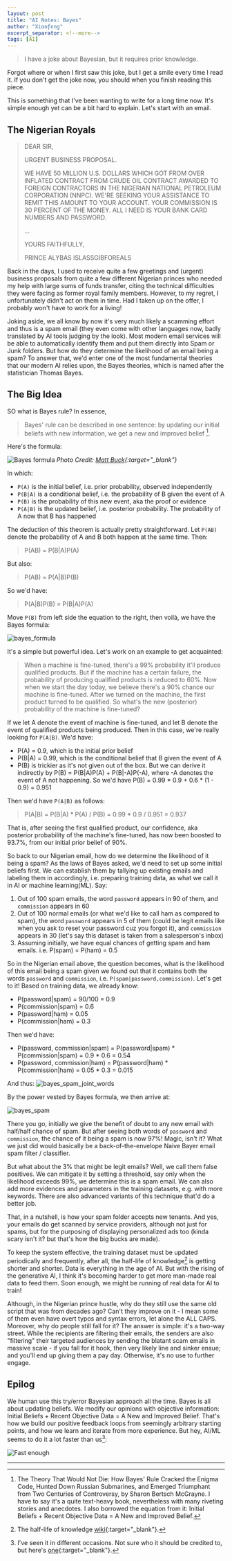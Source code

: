 ```yaml
---
layout: post
title: "AI Notes: Bayes"
author: "Χiαoƒϵng"
excerpt_separator: <!--more-->
tags: [AI]
---
```


> I have a joke about Bayesian, but it requires prior knowledge<!--more-->.

Forgot where or when I first saw this joke, but I get a smile every time I read it. If you don't get the joke now, you should when you finish reading this piece.

This is something that I've been wanting to write for a long time now. It's simple enough yet can be a bit hard to explain. Let's start with an email.

## The Nigerian Royals

> DEAR SIR,
>
> URGENT BUSINESS PROPOSAL.
>
> WE HAVE 50 MILLION U.S. DOLLARS WHICH GOT FROM <!--more--> OVER INFLATED CONTRACT FROM CRUDE OIL CONTRACT AWARDED TO FOREIGN CONTRACTORS IN THE NIGERIAN NATIONAL PETROLEUM CORPORATION (NNPC). WE'RE SEEKING YOUR ASSISTANCE TO REMIT THIS AMOUNT TO YOUR ACCOUNT. YOUR COMMISSION IS 30 PERCENT OF THE MONEY. ALL I NEED IS YOUR BANK CARD NUMBERS AND PASSWORD.
>
> ...
>
> YOURS FAITHFULLY,
>
> PRINCE ALYBAS ISLASSGIBFOREALS

Back in the days, I used to receive quite a few greetings and (urgent) business proposals from quite a few different Nigerian princes who needed my help with large sums of funds transfer, citing the technical difficulties they were facing as former royal family members. However, to my regret, I unfortunately didn't act on them in time. Had I taken up on the offer, I probably won't have to work for a living!

Joking aside, we all know by now it's very much likely a scamming effort and thus is a spam email (they even come with other languages now, badly translated by AI tools judging by the look). Most modern email services will be able to automatically identify them and put them directly into Spam or Junk folders. But how do they determine the likelihood of an email being a spam? To answer that, we'd enter one of the most fundamental theories that our modern AI relies upon, the Bayes theories, which is named after the statistician Thomas Bayes.

## The Big Idea

SO what is Bayes rule? In essence,

> Bayes' rule can be described in one sentence: by updating our initial beliefs with new information, we get a new and improved belief [^fn1].

Here's the formula:

![Bayes formula](../assets/images/20231112/bayes_neon.jpeg)
*Photo Credit: [Matt Buck](https://www.flickr.com/photos/mattbuck007/3676624894){:target="_blank"}*

In which:

* `P(A)` is the initial belief, i.e. prior probability, observed independently
* `P(B|A)` is a conditional belief, i.e. the probability of B given the event of A
* `P(B)` is the probability of this new event, aka the proof or evidence
* `P(A|B)` is the updated belief, i.e. posterior probability. The probability of A now that B has happened

The deduction of this theorem is actually pretty straightforward. Let `P(AB)` denote the probability of A and B both happen at the same time. Then:

> P(AB) = P(B\|A)P(A)

But also:

> P(AB) = P(A\|B)P(B)

So we'd have:

> P(A\|B)P(B) = P(B\|A)P(A)

Move `P(B)` from left side the equation to the right, then voilà, we have the Bayes formula:

![bayes_formula](../assets/images/20231112/bayes_formula.png)

It's a simple but powerful idea. Let's work on an example to get acquainted:

> When a machine is fine-tuned, there's a 99% probability it'll produce qualified products. But if the machine has a certain failure, the probability of producing qualified products is reduced to 60%. Now when we start the day today, we believe there's a 90% chance our machine is fine-tuned. After we turned on the machine, the first product turned to be qualified. So what's the new (posterior) probability of the machine is fine-tuned?

If we let A denote the event of machine is fine-tuned, and let B denote the event of qualified products being produced. Then in this case, we're really looking for `P(A|B)`. We'd have:

* P(A) = 0.9, which is the initial prior belief
* P(B\|A) = 0.99, which is the conditional belief that B given the event of A
* P(B) is trickier as it's not given out of the box. But we can derive it indirectly by P(B) = P(B\|A)P(A) + P(B\|-A)P(-A), where -A denotes the event of A not happening. So we'd have P(B) = 0.99 * 0.9 + 0.6 * (1 - 0.9) = 0.951

Then we'd have `P(A|B)` as follows:

> P(A\|B) = P(B\|A) * P(A) / P(B) = 0.99 * 0.9 / 0.951 = 0.937

That is, after seeing the first qualified product, our confidence, aka posterior probability of the machine's fine-tuned, has now been boosted to 93.7%, from our initial prior belief of 90%.

So back to our Nigerian email, how do we determine the likelihood of it being a spam? As the laws of Bayes asked, we'd need to set up some initial beliefs first. We can establish them by tallying up existing emails and labeling them in accordingly, i.e. preparing training data, as what we call it in AI or machine learning(ML). Say:

1. Out of 100 spam emails, the word `password` appears in 90 of them, and `commission` appears in 60
2. Out of 100 normal emails (or what we'd like to call ham as compared to spam), the word `password` appears in 5 of them (could be legit emails like when you ask to reset your password cuz you forgot it), and `commission` appears in 30 (let's say this dataset is taken from a salesperson's inbox)
3. Assuming initially, we have equal chances of getting spam and ham emails. i.e. P(spam) = P(ham) = 0.5

So in the Nigerian email above, the question becomes, what is the likelihood of this email being a spam given we found out that it contains both the words `password` and `commission`, i.e. `P(spam|password,commission)`. Let's get to it! Based on training data, we already know:

* P(password\|spam) = 90/100 = 0.9
* P(commission\|spam) = 0.6
* P(password\|ham) = 0.05
* P(commission\|ham) = 0.3

Then we'd have:

* P(password, commission\|spam) = P(password\|spam) * P(commission\|spam) = 0.9 * 0.6 = 0.54
* P(password, commission\|ham) = P(password\|ham) * P(commission\|ham) = 0.05 * 0.3 = 0.015

And thus:
![bayes_spam_joint_words](../assets/images/20231112/bayes_spam_joint_words.png)

By the power vested by Bayes formula, we then arrive at:

![bayes_spam](../assets/images/20231112/bayes_spam.png)

There you go, initially we give the benefit of doubt to any new email with half/half chance of spam. But after seeing both words of `password` and `commission`, the chance of it being a spam is now 97%! Magic, isn't it? What we just did would basically be a back-of-the-envelope Naive Bayer email spam filter / classifier.

But what about the 3% that might be legit emails? Well, we call them false positives. We can mitigate it by setting a threshold, say only when the likelihood exceeds 99%, we determine this is a spam email. We can also add more evidences and parameters in the training datasets, e.g. with more keywords. There are also advanced variants of this technique that'd do a better job.

That, in a nutshell, is how your spam folder accepts new tenants. And yes, your emails do get scanned by service providers, although not just for spams, but for the purposing of displaying personalized ads too (kinda scary isn't it? but that's how the big bucks are made).

To keep the system effective, the training dataset must be updated periodically and frequently, after all, the half-life of knowledge[^fn2] is getting shorter and shorter. Data is everything in the age of AI. But with the rising of the generative AI, I think it's becoming harder to get more man-made real data to feed them. Soon enough, we might be running of real data for AI to train!

Although, in the Nigerian prince hustle, why do they still use the same old script that was from decades ago? Can't they improve on it - I mean some of them even have overt typos and syntax errors, let alone the ALL CAPS. Moreover, why do people still fall for it? The answer is simple: it's a two-way street. While the recipients are filtering their emails, the senders are also "filtering" their targeted audiences by sending the blatant scam emails in massive scale - if you fall for it hook, then very likely line and sinker ensue; and you'll end up giving them a pay day. Otherwise, it's no use to further engage.

## Epilog

We human use this try/error Bayesian approach all the time. Bayes is all about updating beliefs. We modify our opinions with objective information: Initial Beliefs + Recent Objective Data = A New and Improved Belief. That's how we build our positive feedback loops from seemingly arbitrary starting points, and how we learn and iterate from more experience. But hey, AI/ML seems to do it a lot faster than us[^fn3]:

![Fast enough](../assets/images/20231112/ml_fast_enough.png)

---
[^fn1]: The Theory That Would Not Die: How Bayes' Rule Cracked the Enigma Code, Hunted Down Russian Submarines, and Emerged Triumphant from Two Centuries of Controversy, by Sharon Bertsch McGrayne. I have to say it's a quite text-heavy book, nevertheless with many riveting stories and anecdotes. I also borrowed the equation from it: Initial Beliefs + Recent Objective Data = A New and Improved Belief.
[^fn2]: The half-life of knowledge [wiki](https://en.wikipedia.org/wiki/Half-life_of_knowledge){:target="_blank"}.
[^fn3]: I've seen it in different occasions. Not sure who it should be credited to, but here's [one](https://sprignaturemoves.com/machine-learning-2/){:target="_blank"}.
